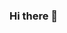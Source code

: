 ### Hi there 👋

<!--
**farissyed/farissyed** is a ✨ _special_ ✨ repository because its `README.md` (this file) appears on your GitHub profile.

Here are some ideas to get you started:

- 🔭 I’m currently working on ...
- 🌱 I’m currently learning ...
- 👯 I’m looking to collaborate on ...
- 🤔 I’m looking for help with ...
- 💬 Ask me about ...
- 📫 How to reach me: ...
- 😄 Pronouns: ...
- ⚡ Fun fact: ...

[comment]: <>

<a href="https://github.com/farissyed">
  <img height="160em" src="https://github-readme-stats.vercel.app/api?username=farissyed&amp;show_icons=true&amp;include_all_commits=true&amp;custom_title=GitHub+Stats&amp;theme=vue" data-canonical-src="https://github-readme-stats.vercel.app/api?username=farissyed&amp;show_icons=true&amp;include_all_commits=true&amp;custom_title=GitHub+Stats&amp;theme=vue" style="max-width:100%;">

  <img height="160em" src="https://github-readme-stats.vercel.app/api/top-langs/?username=farissyed&amp;layout=compact&amp;theme=vue" data-canonical-src="https://github-readme-stats.vercel.app/api/top-langs/?username=farissyed&amp;layout=compact&amp;theme=vue" style="max-width:100%;">
</a>


-->

